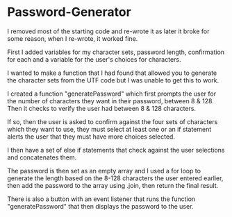 # Password-Generator

I removed most of the starting code and re-wrote it as later it broke for some reason, when I re-wrote, it worked fine.

First I added variables for my character sets, password length, confirmation for each and a variable for the user's choices for characters.

I wanted to make a function that I had found that allowed you to generate the character sets from the UTF code but I was unable to get this to work.

I created a function "generatePassword" which first prompts the user for the number of characters they want in their password, between 8 & 128. Then it checks to verify the user had between 8 & 128 characters.

If so, then the user is asked to confirm against the four sets of characters which they want to use, they must select at least one or an if statement alerts the user that they must have more choices selected.

I then have a set of else if statements that check against the user selections and concatenates them. 

The password is then set as an empty array and I used a for loop to generate the length based on the 8-128 characters the user entered earlier, then add the password to the array using .join, then return the final result.

There is also a button with an event listener that runs the function "generatePassword" that then displays the password to the user.
